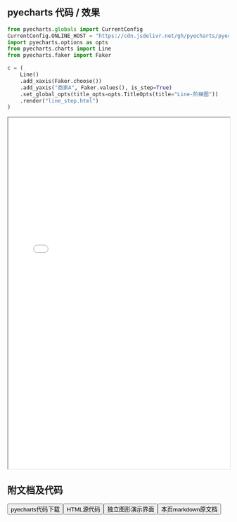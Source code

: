 
## pyecharts 代码 / 效果

```python
from pyecharts.globals import CurrentConfig
CurrentConfig.ONLINE_HOST = "https://cdn.jsdelivr.net/gh/pyecharts/pyecharts-assets@latest/assets/"
import pyecharts.options as opts
from pyecharts.charts import Line
from pyecharts.faker import Faker

c = (
    Line()
    .add_xaxis(Faker.choose())
    .add_yaxis("商家A", Faker.values(), is_step=True)
    .set_global_opts(title_opts=opts.TitleOpts(title="Line-阶梯图"))
    .render("line_step.html")
)

```

<iframe width="100%" height="800px" src="/pyecharts/Line/line_step.html"></iframe>

## 附文档及代码

<a href="https://cdn.jsdelivr.net/gh/wfy-belief/python/docs/pyecharts/Line/line_step.py"><button class="mybutton">pyecharts代码下载</button></a><a href="https://cdn.jsdelivr.net/gh/wfy-belief/python/docs/pyecharts/Line/line_step.html"><button class="mybutton">HTML源代码</button></a><a href="https://python.wfyblog.cn/pyecharts/Line/line_step.html"><button class="mybutton">独立图形演示界面</button></a><a href="https://cdn.jsdelivr.net/gh/wfy-belief/python/docs/pyecharts/Line/line_step.md"><button class="mybutton">本页markdown原文档</button></a>